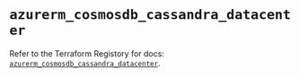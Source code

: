 # `azurerm_cosmosdb_cassandra_datacenter`

Refer to the Terraform Registory for docs: [`azurerm_cosmosdb_cassandra_datacenter`](https://registry.terraform.io/providers/hashicorp/azurerm/3.64.0/docs/resources/cosmosdb_cassandra_datacenter).
